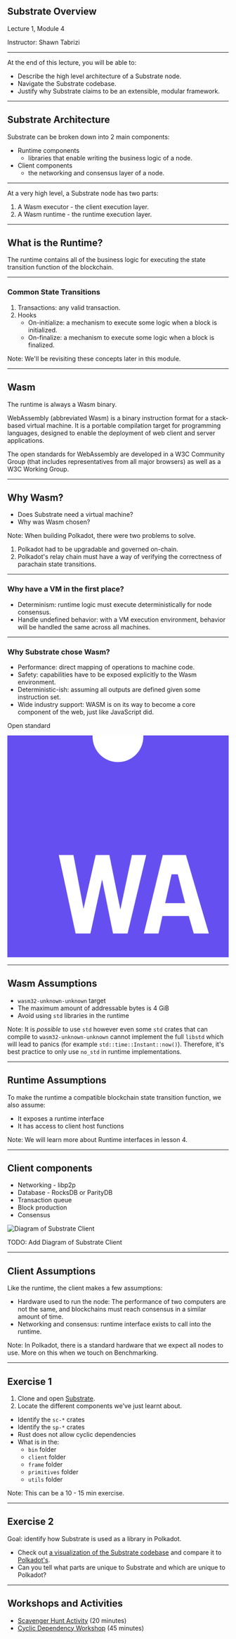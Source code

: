 ## Substrate Overview

Lecture 1, Module 4

Instructor: Shawn Tabrizi

---- 

At the end of this lecture, you will be able to:

* Describe the high level architecture of a Substrate node.
* Navigate the Substrate codebase.
* Justify why Substrate claims to be an extensible, modular framework.

---

## Substrate Architecture

Substrate can be broken down into 2 main components:

* Runtime components 
    * libraries that enable writing the business logic of a node.
* Client components
    * the networking and consensus layer of a node.

---

At a very high level, a Substrate node has two parts:

1. A Wasm executor - the client execution layer.
2. A Wasm runtime - the runtime execution layer.

---

## What is the Runtime?

The runtime contains all of the business logic for executing the state transition function of the blockchain.

---
### Common State Transitions

1. Transactions: any valid transaction.
2. Hooks
    * On-initialize: a mechanism to execute some logic when a block is initialized.
    * On-finalize: a mechanism to execute some logic when a block is finalized.

Note: We'll be revisiting these concepts later in this module.

---

## Wasm

The runtime is always a Wasm binary.

WebAssembly (abbreviated Wasm) is a binary instruction format for a stack-based virtual machine.
It is a portable compilation target for programming languages, designed to enable the deployment of web client and server applications.

The open standards for WebAssembly are developed in a W3C Community Group (that includes representatives from all major browsers) as well as a W3C Working Group.

---

## Why Wasm?

* Does Substrate need a virtual machine?
* Why was Wasm chosen?

Note:
When building Polkadot, there were two problems to solve.
1. Polkadot had to be upgradable and governed on-chain.
1. Polkadot's relay chain must have a way of verifying the correctness of parachain state transitions.

---
### Why have a VM in the first place?

* Determinism: runtime logic must execute deterministically for node consensus.
* Handle undefined behavior: with a VM execution environment, behavior will be handled the same across all machines.

---

### Why Substrate chose Wasm?

<div class="left">

* Performance: direct mapping of operations to machine code.
* Safety: capabilities have to be exposed explicitly to the Wasm environment.
* Deterministic-ish: assuming all outputs are defined given some instruction set.
* Wide industry support: WASM is on its way to become a core component of the web, just like JavaScript did.

</div>

<div class="right">

Open standard

![Wasm Logo](/reveal-md/assets/4.1/1200px-WebAssembly_Logo.svg.png)

</div>

---

## Wasm Assumptions

- `wasm32-unknown-unknown` target
- The maximum amount of addressable bytes is 4 GiB 
- Avoid using `std` libraries in the runtime 

Note: It is _possible_ to use `std` however even some `std` crates that can compile to `wasm32-unknown-unknown` cannot implement the full `libstd` which will lead to panics (for example `std::time::Instant::now()`).
Therefore, it's best practice to only use `no_std` in runtime implementations. 

---

## Runtime Assumptions

To make the runtime a compatible blockchain state transition function, we also assume:

* It exposes a runtime interface
* It has access to client host functions

Note: We will learn more about Runtime interfaces in lesson 4.

---

## Client components

<div class="left">

* Networking - libp2p
* Database - RocksDB or ParityDB
* Transaction queue
* Block production
* Consensus

</div>

<div class="right">

![Diagram of Substrate Client](http://placehold.jp/150x150.png)

</div>

TODO: Add Diagram of Substrate Client

---
## Client Assumptions

Like the runtime, the client makes a few assumptions:

* Hardware used to run the node: The performance of two computers are not the same, and blockchains must reach consensus in a similar amount of time.
* Networking and consensus: runtime interface exists to call into the runtime.

Note: In Polkadot, there is a standard hardware that we expect all nodes to use.
More on this when we touch on Benchmarking.

---
## Exercise 1

<div class="left">

1. Clone and open [Substrate](https://github.com/paritytech/substrate/).
1. Locate the different components we've just learnt about.

</div>

<div class="right">

* Identify the `sc-*` crates
* Identify the `sp-*` crates
* Rust does not allow cyclic dependencies
* What is in the:
	- `bin` folder
	- `client` folder
	- `frame` folder
	- `primitives` folder
	- `utils` folder
<div> 

Note: This can be a 10 - 15 min exercise.

---
## Exercise 2

Goal: identify how Substrate is used as a library in Polkadot.

* Check out [a visualization of the Substrate codebase](https://octo-repo-visualization.vercel.app/?repo=paritytech%2Fsubstrate) and compare it to [Polkadot's](https://octo-repo-visualization.vercel.app/?repo=paritytech%2Fpolkadot).
* Can you tell what parts are unique to Substrate and which are unique to Polkadot?

---

## Workshops and Activities

* [Scavenger Hunt Activity](./4.1-Workshops_and_Activities/4.1-Substrate_Overview_Workshop.md) (20 minutes)
* [Cyclic Dependency Workshop](./4.1-Workshops_and_Activities/4.1-Substrate_Overview_Workshop.md) (45 minutes)